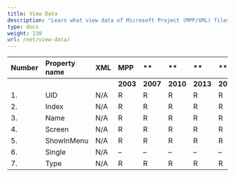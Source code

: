 ```yaml
---
title: View Data
description: "Learn what view data of Microsoft Project (MPP/XML) files are can be written or read by Aspose.Tasks for .NET."
type: docs
weight: 130
url: /net/view-data/
---
```


|**Number** |**Property name** |**XML** |**MPP** |** |** |**  |** |** |**Comments** |
| :- | :- | :- | :- | :- | :- | :- | :- | :- | :- |
| | | |**2003** |**2007** |**2010** |**2013** |**2016** |**2019** | |
|1. |UID |N/A |R |R |R |R |R |R | |
|2. |Index |N/A |R |R |R |R |R |R | |
|3. |Name |N/A |R |R |R |R |R |R | |
|4. |Screen |N/A |R |R |R |R |R |R | |
|5. |ShowInMenu |N/A |R |R |R |R |R |R | |
|6. |Single |N/A |– |– |– |– |– |– | |
|7. |Type|N/A |R |R |R |R |R |R | |

